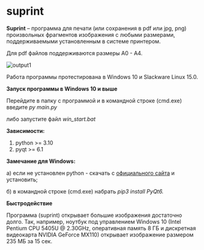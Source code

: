 # suprint 

**Suprint** – программа для печати (или сохранения в pdf или jpg, png) произвольных фрагментов изображения с любыми размерами, поддерживаемыми установленным в системе принтером.

Для pdf  файлов поддерживаются размеры А0 - А4.





![output1](https://github.com/PeftitsNik/suprint/assets/142207234/403b41f9-ca12-4def-82d4-66587cb0a537)







Работа программы протестирована в Windows 10 и Slackware Linux 15.0.


**Запуск программы в Windows 10 и выше**

Перейдите в папку с программой и в командной строке (cmd.exe) введите *py main.py*

либо запустите файл *win_start.bat*

**Зависимости:**

1. python >= 3.10
2. pyqt >= 6.1

**Замечание для Windows:**

а) если не установлен python - скачать с [официального сайта](https://www.python.org/downloads/) и установить;

б) в командной строке (cmd.exe) набрать *pip3 install PyQt6.*

**Быстродействие**

Программа (suprint) открывает большие изображения достаточно долго.
Так, например, ноутбук под управлением Windows 10 (Intel Pentium CPU 5405U @ 2.30GHz, оперативная память 8 ГБ и дискретная видеокарта NVIDIA GeForce MX110) открывает изображение размером 235 МБ за 15 сек.
